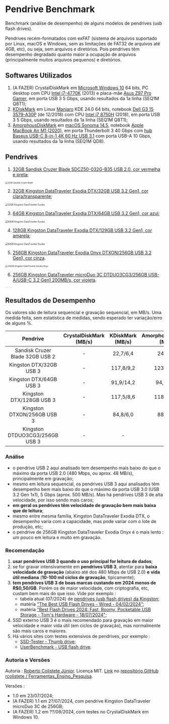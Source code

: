 # Pendrive Benchmark

Benchmark (análise de desempenho) de alguns modelos de pendrives (usb flash drives).

Pendrives recém-formatados com exFAT (sistema de arquivos suportado por Linux, macOS e Windows, sem as limitações de FAT32 de arquivos até 4GB, etc), ou seja, sem arquivos e diretórios. Pois pendrives têm desempenho degradado quanto maior a ocupação de arquivos (principalmente muitos arquivos pequenos) e diretórios.

## Softwares Utilizados

1. (A FAZER) CrystalDiskMark em [Microsoft Windows 10](https://pt.wikipedia.org/wiki/Windows_10) 64 bits, PC desktop com CPU [Intel i7-4770K](https://www.techpowerup.com/cpu-specs/core-i7-4770k.c1459) (2013) e placa-mãe [Asus Z97 Pro Gamer](https://hexus.net/tech/reviews/mainboard/79905-asus-z97-pro-gamer/), em porta USB 3 5 Gbps, usando resultados da 1a linha (SEQ1M Q8T1);
3. [KDiskMark](https://github.com/JonMagon/KDiskMark) em Linux [Manjaro](https://manjaro.org/products/download/x86) KDE 24.0 64 bits, notebook [Dell G3 15 3579-A30P](https://www.dell.com/support/home/pt-br/product-support/product/g-series-15-3579-laptop/docs) (de 12/2018) com CPU [Intel i7 8750H](https://www.techpowerup.com/cpu-specs/core-i7-8750h.c1992) (2018), em porta USB 3 5 Gbps, usando resultados da 1a linha (SEQ1M Q8T1);
4. [AmorphousDiskMark](https://katsurashareware.com/amorphousdiskmark/) em [macOS Sonoma 14.5](https://www.apple.com/macos/sonoma/), notebook [Apple MacBook Air M1 (2020)](https://support.apple.com/pt-br/111883), em porta Thunderbolt 3 40 Gbps com [hub Baseus USB-C 8-in-1 4K 60 Hz USB 3.1](https://www.aliexpress.com/item/1005002191569003.html) com porta USB-A 10 Gbps, usando resultados da 1a linha (SEQ1M QD8).

## Pendrives

1. [32GB Sandisk Cruzer Blade SDCZ50-032G-B35 USB 2.0, cor vermelha e preta](https://www.westerndigital.com/products/usb-flash-drives/sandisk-cruzer-blade-usb-2-0?sku=SDCZ50-032G-B35);
<img src="https://www.westerndigital.com/content/dam/store/en-us/assets/products/usb-flash-drives/cruzer-blade-usb-2-0/gallery/cruzer-blade-usb-2-0-angle.png.wdthumb.320.320.webp" alt="32GB Sandisk Cruzer Blade" style="zoom: 44%;"/>

2. [32GB Kingston DataTraveler Exodia DTX/32GB USB 3.2 Gen1, cor clara/transparente](https://www.kingston.com/br/usb-flash-drives/datatraveler-exodia-usb-3-2-usb-flash-drive);
<img src="https://m.media-amazon.com/images/I/71TB1Ti21uL._AC_SL1500_.jpg" alt="32GB Kingston DataTraveler Exodia" style="zoom: 50%;" />

3. [64GB Kingston DataTraveler Exodia DTX/64GB USB 3.2 Gen1, cor azul](https://www.kingston.com/br/usb-flash-drives/datatraveler-exodia-usb-3-2-usb-flash-drive);
<img src="https://media.kingston.com/kingston/product/ktc-product-usb-dtx-64gb-2-lg.jpg" alt="64GB Kingston DataTraveler Exodia" style="zoom:50%;" />

4. [128GB Kingston DataTraveler Exodia DTX/129GB USB 3.2 Gen1, cor amarela](https://www.kingston.com/br/usb-flash-drives/datatraveler-exodia-usb-3-2-usb-flash-drive);
<img src="https://media.kingston.com/kingston/product/ktc-product-usb-dtx-128gb-2-lg.jpg" alt="64GB Kingston DataTraveler Exodia" style="zoom:50%;" />

5. [256GB Kingston DataTraveler Exodia Onyx DTXON/256GB USB 3.2 Gen1, cor cinza](https://www.kingston.com/br/usb-flash-drives/datatraveler-exodia-onyx-moving-usb-3-2-usb-flash-drive).
<img src="https://media.kingston.com/kingston/product/ktc-product-usb-dtxon-256gb-1-lg.jpg" alt="256GB Kingston DataTraveler Exodia Onyx" style="zoom: 46%;" />

6. [256GB Kingston DataTraveler microDuo 3C DTDUO3CG3/256GB USB-A/USB-C 3.2 Gen1 200MB/s, cor violeta](https://www.kingston.com/br/usb-flash-drives/datatraveler-microduo-3c-g3?capacity=256gb).
<img src="https://i0.wp.com/pokde.net/assets/uploads/2023/10/e-20230710_153611.jpg" alt="256GB Kingston DataTraveler microDuo 3C DTDUO3CG3/256GB" style="zoom: 5%;" />

## Resultados de Desempenho

Os valores são de leitura sequencial e gravação sequencial, em MB/s. Uma medida feita, sem estatística de medidas, sendo esperado ter variação/erro de alguns %.

|            Pendrive             | CrystalDiskMark (MB/s) | KDiskMark (MB/s) | AmorphousDiskMark (MB/s) |
| :-----------------------------: | :--------------------: | :--------------: | :----------------------: |
| Sandisk Cruzer Blade 32GB USB 2 |           -            |     22,7/6,4     |         24,9/4,3         |
|     Kingston DTX/32GB USB 3     |           -            |    117,8/9,2     |        123,6/16,2        |
|     Kingston DTX/64GB USB 3     |           -            |    91,9/14,2     |        94,6/14,1         |
|    Kingston DTX/128GB USB 3     |           -            |    117,5/8,6     |        118,1/21,6        |
|   Kingston DTXON/256GB USB 3    |           -            |     84,8/6,0     |         88,3/5,8         |
| Kingston DTDUO3CG3/256GB USB 3  |           -            |        -         |            -             |

### Análise

- o pendrive USB 2 aqui analisado tem desempenho mais baixo do que o máximo da porta USB 2.0 (480 Mbps, ou aprox. 48 MB/s), principalmente em gravação; 
- mesmo em leitura sequencial, os pendrives USB 3 aqui analisados têm desempenho bem mais baixo do que o máximo da porta USB 3.0 (USB 3.2 Gen 1x1), 5 Gbps (aprox. 500 MB/s). Mas há pendrives USB 3 de alta velocidade, por isso sendo mais caros;
- **em geral os pendrives têm velocidade de gravação bem mais baixa que de leitura**;
- mesmo entre mesma família, Kingston DataTraveler Exodia DTX, o desempenho varia com a capacidade, mas pode variar com o lote de produção, etc;
- o pendrive de 256GB Kingston DataTraveler Exodia Onyx é o mais lento : um pouco em leitura e muito em gravação.

### Recomendação

1. **usar pendrives USB 3 quando o uso principal for leitura de dados**;
2. se for gravar intensivamente em **pendrives USB 3**, atentar para **baixa velocidade de gravação** (abaixo até dos 480 Mbps de USB 2.0) **e** **vida útil mediana** (**10-100 mil ciclos de gravação**, tipicamente);
3. **tem pendrives USB 3 de boas marcas custando em 2024 menos de R$0,50/GB**. Porém os de maior velocidade, com criptografia, etc, custam bem mais do que isso. Vide por exemplo :
   * tabela atual (07/2024) de [pendrives (usb flash drives) da Kingston](https://www.kingston.com/br/usb-flash-drives);
   * matéria ["The Best USB Flash Drives - Wired - 04/02/2024"](https://www.wired.com/gallery/best-usb-flash-drives/);
   * matéria ["Best Flash Drives 2024: Fast, Roomy, Pocketable USB Storage - Tom's Hardware - 18/07/2024"](https://www.tomshardware.com/best-picks/best-flash-drives);
4. SSD externo USB 3 é o mais recomendado para gravação em maior velocidade e maior vida útil (em ciclos de gravação), mas normalmente são mais caros e maiores.
5. Há vários sites com testes extensivos de pendrives, por exemplo :
   * [SSD-Tester - Thumb drive](https://ssd-tester.com/usb_flash_drive_test.php);
   * [UserBenchmark - USB flash drive](https://usb.userbenchmark.com/).

### Autoria e Versões
Autoria : [Roberto Colistete Júnior](https://github.com/rcolistete?).
Licença MIT.
[Link](https://github.com/rcolistete/Ferramentas_Ensino_Pesquisa/Pendrive_benchmark.md) no [repositório GitHub rcolistete / Ferramentas_Ensino_Pesquisa](https://github.com/rcolistete/Ferramentas_Ensino_Pesquisa).

Versões :

- 1.0 em 23/07/2024;
- (A FAZER) 1.1 em 2?/07/2024, com pendrive Kingston DataTraveler microDuo 3C de 256GB;
- (A FAZER) 1.2 em ??/08/2024, com testes no CrystalDiskMark em Windows 10.
